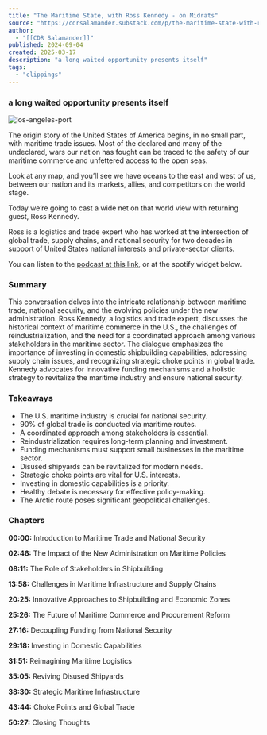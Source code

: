 ```yaml
---
title: "The Maritime State, with Ross Kennedy - on Midrats"
source: "https://cdrsalamander.substack.com/p/the-maritime-state-with-ross-kennedy?publication_id=247761&post_id=159196284&isFreemail=true&r=7br8e&triedRedirect=true"
author:
  - "[[CDR Salamander]]"
published: 2024-09-04
created: 2025-03-17
description: "a long waited opportunity presents itself"
tags:
  - "clippings"
---
```

### a long waited opportunity presents itself

![los-angeles-port](https://substackcdn.com/image/fetch/w_1456,c_limit,f_auto,q_auto:good,fl_progressive:steep/https%3A%2F%2Fsubstack-post-media.s3.amazonaws.com%2Fpublic%2Fimages%2F6d352296-d723-4029-9010-01443d6bffaa_1024x576.webp)

The origin story of the United States of America begins, in no small part, with maritime trade issues. Most of the declared and many of the undeclared, wars our nation has fought can be traced to the safety of our maritime commerce and unfettered access to the open seas.

Look at any map, and you’ll see we have oceans to the east and west of us, between our nation and its markets, allies, and competitors on the world stage.

Today we’re going to cast a wide net on that world view with returning guest, Ross Kennedy.

Ross is a logistics and trade expert who has worked at the intersection of global trade, supply chains, and national security for two decades in support of United States national interests and private-sector clients.

You can listen to the [podcast at this link](https://www.spreaker.com/episode/episode-717-the-maritime-state-with-ross-kennedy--64924625), or at the spotify widget below.

### **Summary**

This conversation delves into the intricate relationship between maritime trade, national security, and the evolving policies under the new administration. Ross Kennedy, a logistics and trade expert, discusses the historical context of maritime commerce in the U.S., the challenges of reindustrialization, and the need for a coordinated approach among various stakeholders in the maritime sector. The dialogue emphasizes the importance of investing in domestic shipbuilding capabilities, addressing supply chain issues, and recognizing strategic choke points in global trade. Kennedy advocates for innovative funding mechanisms and a holistic strategy to revitalize the maritime industry and ensure national security.

### **Takeaways**

- The U.S. maritime industry is crucial for national security.
- 90% of global trade is conducted via maritime routes.
- A coordinated approach among stakeholders is essential.
- Reindustrialization requires long-term planning and investment.
- Funding mechanisms must support small businesses in the maritime sector.
- Disused shipyards can be revitalized for modern needs.
- Strategic choke points are vital for U.S. interests.
- Investing in domestic capabilities is a priority.
- Healthy debate is necessary for effective policy-making.
- The Arctic route poses significant geopolitical challenges.

### **Chapters**

**00:00:** Introduction to Maritime Trade and National Security

**02:46:** The Impact of the New Administration on Maritime Policies

**08:11:** The Role of Stakeholders in Shipbuilding

**13:58:** Challenges in Maritime Infrastructure and Supply Chains

**20:25:** Innovative Approaches to Shipbuilding and Economic Zones

**25:26:** The Future of Maritime Commerce and Procurement Reform

**27:16:** Decoupling Funding from National Security

**29:18:** Investing in Domestic Capabilities

**31:51:** Reimagining Maritime Logistics

**35:05:** Reviving Disused Shipyards

**38:30:** Strategic Maritime Infrastructure

**43:44:** Choke Points and Global Trade

**50:27:** Closing Thoughts
